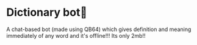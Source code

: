 # Dictionary bot🤖 
A chat-based bot (made using QB64) which gives definition and meaning immediately of any word and it's offline!!!
Its only 2mb!!
